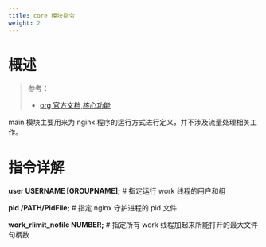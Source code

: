 ```yaml
---
title: core 模块指令
weight: 2
---
```


# 概述

> 参考：
> 
> - [org 官方文档,核心功能](http://nginx.org/en/docs/ngx_core_module.html)

main 模块主要用来为 nginx 程序的运行方式进行定义，并不涉及流量处理相关工作。

# 指令详解

**user USERNAME \[GROUPNAME];** # 指定运行 work 线程的用户和组

**pid /PATH/PidFile;** # 指定 nginx 守护进程的 pid 文件

**work_rlimit_nofile NUMBER;** # 指定所有 work 线程加起来所能打开的最大文件句柄数
